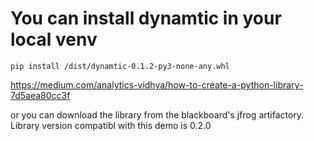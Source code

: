 # You can install dynamtic in your local venv

```
pip install /dist/dynamtic-0.1.2-py3-none-any.whl
```

https://medium.com/analytics-vidhya/how-to-create-a-python-library-7d5aea80cc3f

or you can download the library from the blackboard's jfrog artifactory. Library version compatibl with this demo is 0.2.0